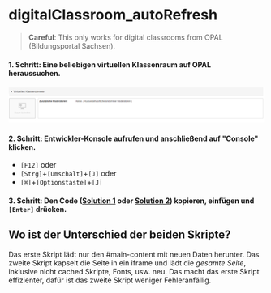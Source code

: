 # digitalClassroom_autoRefresh
> **Careful**: This only works for digital classrooms from OPAL (Bildungsportal Sachsen).

#### 1. Schritt: Eine beliebigen virtuellen Klassenraum auf OPAL heraussuchen.
![first step](./images/vituelles_klassenzimmer.png)

#### 2. Schritt: Entwickler-Konsole aufrufen und anschließend auf "Console" klicken.
- `[F12]` oder
- `[Strg]`+`[Umschalt]`+`[J]` oder
- `[⌘]`+`[Optionstaste]`+`[J]`

#### 3. Schritt: Den Code ([Solution 1](./solution%231.js) oder [Solution 2](./solution%232.js)) kopieren, einfügen und `[Enter]` drücken.

## Wo ist der Unterschied der beiden Skripte? 
Das erste Skript lädt nur den #main-content mit neuen Daten herunter. Das zweite Skript kapselt die Seite in ein iframe und lädt die _gesamte Seite_, inklusive nicht cached Skripte, Fonts, usw. neu. Das macht das erste Skript effizienter, dafür ist das zweite Skript weniger Fehleranfällig. 
